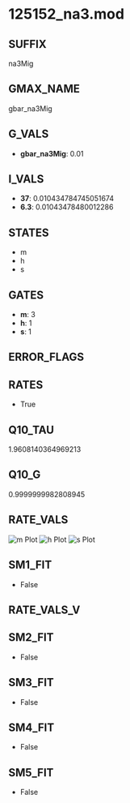 # 125152_na3.mod

## SUFFIX

na3Mig

## GMAX_NAME

gbar_na3Mig

## G_VALS

- **gbar_na3Mig**: 0.01

## I_VALS

- **37**: 0.010434784745051674
- **6.3**: 0.01043478480012286

## STATES

- m
- h
- s

## GATES

- **m**: 3
- **h**: 1
- **s**: 1

## ERROR_FLAGS


## RATES

- True

## Q10_TAU

1.9608140364969213

## Q10_G

0.9999999982808945

## RATE_VALS

![m Plot](/Users/pbozelos/Dropbox/icg-Chai-Panos/supermodels/output_markdown_files/Na/125152_na3.mod/images/m.png)
![h Plot](/Users/pbozelos/Dropbox/icg-Chai-Panos/supermodels/output_markdown_files/Na/125152_na3.mod/images/h.png)
![s Plot](/Users/pbozelos/Dropbox/icg-Chai-Panos/supermodels/output_markdown_files/Na/125152_na3.mod/images/s.png)

## SM1_FIT

- False

## RATE_VALS_V

## SM2_FIT

- False

## SM3_FIT

- False

## SM4_FIT

- False

## SM5_FIT

- False

